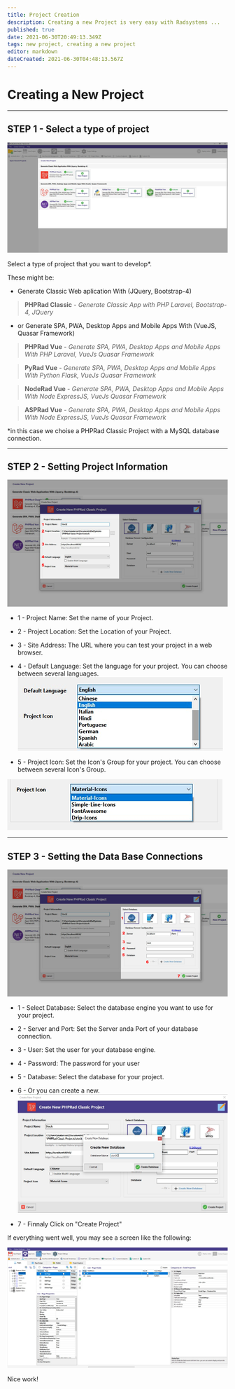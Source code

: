 ```yaml
---
title: Project Creation
description: Creating a new Project is very easy with Radsystems ...
published: true
date: 2021-06-30T20:49:13.349Z
tags: new project, creating a new project
editor: markdown
dateCreated: 2021-06-30T04:48:13.567Z
---
```


# Creating a New Project

---

## STEP 1 - Select a type of project


![project-creation-1.jpg](/pages/project-creation/project-creation-1.jpg)

Select a type of project that you want to develop*.

These might be:

- Generate Classic Web aplication With (JQuery, Bootstrap-4)

> **PHPRad Classic** - *Generate Classic App with PHP Laravel, Bootstrap-4, JQuery*



- or Generate SPA, PWA, Desktop Apps and Mobile Apps With (VueJS, Quasar Framework)

> **PHPRad Vue** - *Generate SPA, PWA, Desktop Apps and Mobile Apps With PHP Laravel, VueJs Quasar Framework*

> **PyRad Vue** - *Generate SPA, PWA, Desktop Apps and Mobile Apps With Python Flask, VueJs Quasar Framework*

> **NodeRad Vue** - *Generate SPA, PWA, Desktop Apps and Mobile Apps With Node ExpressJS, VueJs Quasar Framework*

> **ASPRad Vue** - *Generate SPA, PWA, Desktop Apps and Mobile Apps With Node ExpressJS, VueJs Quasar Framework*

*in this case we choise a PHPRad Classic Project with a MySQL database connection.


---

## STEP 2 - Setting Project Information

![project-creation-2.jpg](/pages/project-creation/project-creation-2.jpg)

- 1 - Project Name: Set the name of your Project.
- 2 - Project Location: Set the Location of your Project.
- 3 - Site Address: The URL where you can test your project in a web browser.
- 4 - Default Language: Set the language for your project. You can choose between several languages.
![project-creation-2-c.jpg](/pages/project-creation/project-creation-2-c.jpg)

- 5 - Project Icon: Set the Icon's Group for your project. You can choose between several Icon's Group.


![project-creation-2-b.jpg](/pages/project-creation/project-creation-2-b.jpg)


---

## STEP 3 - Setting the Data Base Connections

![project-creation-3.jpg](/pages/project-creation/project-creation-3.jpg)

- 1 - Select Database: Select the database engine you want to use for your project.
- 2 - Server and Port: Set the Server anda Port of your database connection.
- 3 - User: Set the user for your database engine.
- 4 - Password: The password for your user
- 5 - Database: Select the database for your project. 
- 6 - Or you can create a new.
![project-creation-2-d.jpg](/pages/project-creation/project-creation-2-d.jpg)

- 7 - Finnaly Click on "Create Project"

If everything went well, you may see a screen like the following:

![project-creation-2-e.jpg](/pages/project-creation/project-creation-2-e.jpg)

Nice work!
